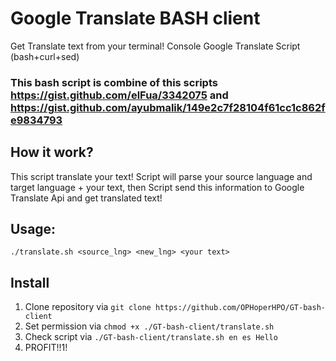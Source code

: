# Google Translate BASH client
Get Translate text from your terminal! Console Google Translate Script (bash+curl+sed)
### This bash script is combine of this scripts https://gist.github.com/elFua/3342075 and https://gist.github.com/ayubmalik/149e2c7f28104f61cc1c862fe9834793

## How it work?
This script translate your text! Script will parse your source language and target language + your text, then Script send this information to Google Translate Api and get translated text!
## Usage:
`./translate.sh <source_lng> <new_lng> <your text>`
## Install
1) Clone repository via `git clone https://github.com/OPHoperHPO/GT-bash-client`
2) Set permission via `chmod +x ./GT-bash-client/translate.sh `
3) Check script via `./GT-bash-client/translate.sh en es Hello`
4) PROFIT!!1!
